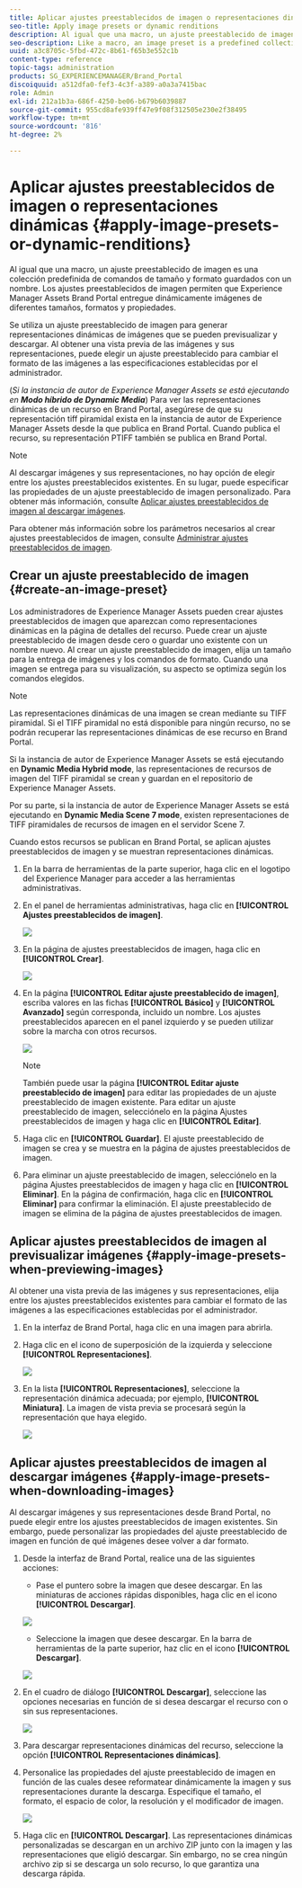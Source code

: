 ```yaml
---
title: Aplicar ajustes preestablecidos de imagen o representaciones dinámicas
seo-title: Apply image presets or dynamic renditions
description: Al igual que una macro, un ajuste preestablecido de imagen es una colección predefinida de comandos de tamaño y formato guardados con un nombre. Los ajustes preestablecidos de imagen permiten que Experience Manager Assets Brand Portal entregue dinámicamente imágenes de diferentes tamaños, formatos y propiedades.
seo-description: Like a macro, an image preset is a predefined collection of sizing and formatting commands saved under a name. Image presets enable Experience Manager Assets Brand Portal to dynamically deliver images of different sizes, formats, and properties.
uuid: a3c8705c-5fbd-472c-8b61-f65b3e552c1b
content-type: reference
topic-tags: administration
products: SG_EXPERIENCEMANAGER/Brand_Portal
discoiquuid: a512dfa0-fef3-4c3f-a389-a0a3a7415bac
role: Admin
exl-id: 212a1b3a-686f-4250-be06-b679b6039887
source-git-commit: 955cd8afe939ff47e9f08f312505e230e2f38495
workflow-type: tm+mt
source-wordcount: '816'
ht-degree: 2%

---
```


# Aplicar ajustes preestablecidos de imagen o representaciones dinámicas {#apply-image-presets-or-dynamic-renditions}

Al igual que una macro, un ajuste preestablecido de imagen es una colección predefinida de comandos de tamaño y formato guardados con un nombre. Los ajustes preestablecidos de imagen permiten que Experience Manager Assets Brand Portal entregue dinámicamente imágenes de diferentes tamaños, formatos y propiedades.

Se utiliza un ajuste preestablecido de imagen para generar representaciones dinámicas de imágenes que se pueden previsualizar y descargar. Al obtener una vista previa de las imágenes y sus representaciones, puede elegir un ajuste preestablecido para cambiar el formato de las imágenes a las especificaciones establecidas por el administrador.

(*Si la instancia de autor de Experience Manager Assets se está ejecutando en **Modo híbrido de Dynamic Media***) Para ver las representaciones dinámicas de un recurso en Brand Portal, asegúrese de que su representación tiff piramidal exista en la instancia de autor de Experience Manager Assets desde la que publica en Brand Portal. Cuando publica el recurso, su representación PTIFF también se publica en Brand Portal.

>[!NOTE]
>
>Al descargar imágenes y sus representaciones, no hay opción de elegir entre los ajustes preestablecidos existentes. En su lugar, puede especificar las propiedades de un ajuste preestablecido de imagen personalizado. Para obtener más información, consulte [Aplicar ajustes preestablecidos de imagen al descargar imágenes](../using/brand-portal-image-presets.md#main-pars-text-1403412644).


Para obtener más información sobre los parámetros necesarios al crear ajustes preestablecidos de imagen, consulte [Administrar ajustes preestablecidos de imagen](../using/brand-portal-image-presets.md).

## Crear un ajuste preestablecido de imagen {#create-an-image-preset}

Los administradores de Experience Manager Assets pueden crear ajustes preestablecidos de imagen que aparezcan como representaciones dinámicas en la página de detalles del recurso. Puede crear un ajuste preestablecido de imagen desde cero o guardar uno existente con un nombre nuevo. Al crear un ajuste preestablecido de imagen, elija un tamaño para la entrega de imágenes y los comandos de formato. Cuando una imagen se entrega para su visualización, su aspecto se optimiza según los comandos elegidos.

>[!NOTE]
>
>Las representaciones dinámicas de una imagen se crean mediante su TIFF piramidal. Si el TIFF piramidal no está disponible para ningún recurso, no se podrán recuperar las representaciones dinámicas de ese recurso en Brand Portal.
>
>Si la instancia de autor de Experience Manager Assets se está ejecutando en **Dynamic Media Hybrid mode**, las representaciones de recursos de imagen del TIFF piramidal se crean y guardan en el repositorio de Experience Manager Assets.
>
>Por su parte, si la instancia de autor de Experience Manager Assets se está ejecutando en **Dynamic Media Scene 7 mode**, existen representaciones de TIFF piramidales de recursos de imagen en el servidor Scene 7.
>
>Cuando estos recursos se publican en Brand Portal, se aplican ajustes preestablecidos de imagen y se muestran representaciones dinámicas.


1. En la barra de herramientas de la parte superior, haga clic en el logotipo del Experience Manager para acceder a las herramientas administrativas.

1. En el panel de herramientas administrativas, haga clic en **[!UICONTROL Ajustes preestablecidos de imagen]**.

   ![](assets/admin-tools-panel-4.png)

1. En la página de ajustes preestablecidos de imagen, haga clic en **[!UICONTROL Crear]**.

   ![](assets/image_preset_homepage.png)

1. En la página **[!UICONTROL Editar ajuste preestablecido de imagen]**, escriba valores en las fichas **[!UICONTROL Básico]** y **[!UICONTROL Avanzado]** según corresponda, incluido un nombre. Los ajustes preestablecidos aparecen en el panel izquierdo y se pueden utilizar sobre la marcha con otros recursos.

   ![](assets/image_preset_create.png)

   >[!NOTE]
   >
   >También puede usar la página **[!UICONTROL Editar ajuste preestablecido de imagen]** para editar las propiedades de un ajuste preestablecido de imagen existente. Para editar un ajuste preestablecido de imagen, selecciónelo en la página Ajustes preestablecidos de imagen y haga clic en **[!UICONTROL Editar]**.

1. Haga clic en **[!UICONTROL Guardar]**. El ajuste preestablecido de imagen se crea y se muestra en la página de ajustes preestablecidos de imagen.
1. Para eliminar un ajuste preestablecido de imagen, selecciónelo en la página Ajustes preestablecidos de imagen y haga clic en **[!UICONTROL Eliminar]**. En la página de confirmación, haga clic en **[!UICONTROL Eliminar]** para confirmar la eliminación. El ajuste preestablecido de imagen se elimina de la página de ajustes preestablecidos de imagen.

## Aplicar ajustes preestablecidos de imagen al previsualizar imágenes  {#apply-image-presets-when-previewing-images}

Al obtener una vista previa de las imágenes y sus representaciones, elija entre los ajustes preestablecidos existentes para cambiar el formato de las imágenes a las especificaciones establecidas por el administrador.

1. En la interfaz de Brand Portal, haga clic en una imagen para abrirla.
1. Haga clic en el icono de superposición de la izquierda y seleccione **[!UICONTROL Representaciones]**.

   ![](assets/image-preset-previewrenditions.png)

1. En la lista **[!UICONTROL Representaciones]**, seleccione la representación dinámica adecuada; por ejemplo, **[!UICONTROL Miniatura]**. La imagen de vista previa se procesará según la representación que haya elegido.

   ![](assets/image-preset-previewrenditionthumbnail.png)

## Aplicar ajustes preestablecidos de imagen al descargar imágenes {#apply-image-presets-when-downloading-images}

Al descargar imágenes y sus representaciones desde Brand Portal, no puede elegir entre los ajustes preestablecidos de imagen existentes. Sin embargo, puede personalizar las propiedades del ajuste preestablecido de imagen en función de qué imágenes desee volver a dar formato.

1. Desde la interfaz de Brand Portal, realice una de las siguientes acciones:

   * Pase el puntero sobre la imagen que desee descargar. En las miniaturas de acciones rápidas disponibles, haga clic en el icono **[!UICONTROL Descargar]**.

   ![](assets/downloadsingleasset.png)

   * Seleccione la imagen que desee descargar. En la barra de herramientas de la parte superior, haz clic en el icono **[!UICONTROL Descargar]**.

   ![](assets/downloadassets.png)

1. En el cuadro de diálogo **[!UICONTROL Descargar]**, seleccione las opciones necesarias en función de si desea descargar el recurso con o sin sus representaciones.

   ![](assets/donload-assets-dialog.png)

1. Para descargar representaciones dinámicas del recurso, seleccione la opción **[!UICONTROL Representaciones dinámicas]**.
1. Personalice las propiedades del ajuste preestablecido de imagen en función de las cuales desee reformatear dinámicamente la imagen y sus representaciones durante la descarga. Especifique el tamaño, el formato, el espacio de color, la resolución y el modificador de imagen.

   ![](assets/dynamicrenditions.png)

1. Haga clic en **[!UICONTROL Descargar]**. Las representaciones dinámicas personalizadas se descargan en un archivo ZIP junto con la imagen y las representaciones que eligió descargar. Sin embargo, no se crea ningún archivo zip si se descarga un solo recurso, lo que garantiza una descarga rápida.
